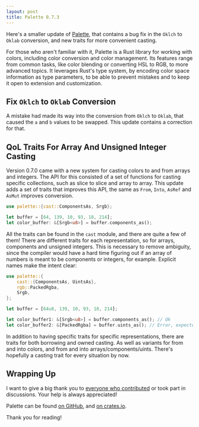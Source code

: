 ```yaml
---
layout: post
title: Palette 0.7.3
---
```


Here's a smaller update of [Palette][palette_crates], that contains a bug fix in the `Oklch` to `Oklab` conversion, and new traits for more convenient casting.

For those who aren't familiar with it, Palette is a Rust library for working with colors, including color conversion and color management. Its features range from common tasks, like color blending or converting HSL to RGB, to more advanced topics. It leverages Rust's type system, by encoding color space information as type parameters, to be able to prevent mistakes and to keep it open to extension and customization.

## Fix `Oklch` to `Oklab` Conversion

A mistake had made its way into the conversion from `Oklch` to `Oklab`, that caused the `a` and `b` values to be swapped. This update contains a correction for that.

## QoL Traits For Array And Unsigned Integer Casting

Version 0.7.0 came with a new system for casting colors to and from arrays and integers. The API for this consisted of a set of functions for casting specific collections, such as slice to slice and array to array. This update adds a set of traits that improves this API, the same as `From`, `Into`, `AsRef` and `AsMut` improves conversion.

```rust
use palette::{cast::ComponentsAs, Srgb};

let buffer = [64, 139, 10, 93, 18, 214];
let color_buffer: &[Srgb<u8>] = buffer.components_as();
```

All the traits can be found in the `cast` module, and there are quite a few of them! There are different traits for each representation, so for arrays, components and unsigned integers. This is necessary to remove ambiguity, since the compiler would have a hard time figuring out if an array of numbers is meant to be components or integers, for example. Explicit names make the intent clear:

```rust
use palette::{
    cast::{ComponentsAs, UintsAs},
    rgb::PackedRgba,
    Srgb,
};

let buffer = [64u8, 139, 10, 93, 18, 214];

let color_buffer1: &[Srgb<u8>] = buffer.components_as(); // Ok
let color_buffer2: &[PackedRgba] = buffer.uints_as(); // Error, expected u32
```

In addition to having specific traits for specific representations, there are traits for both borrowing and owned casting. As well as variants for from and into colors, and from and into arrays/components/uints. There's hopefully a casting trait for every situation by now.

## Wrapping Up

I want to give a big thank you to [everyone who contributed][contributors] or took part in discussions. Your help is always appreciated!

Palette can be found [on GitHub][palette_git], and [on crates.io][palette_crates].

Thank you for reading!

[palette_crates]: https://crates.io/crates/palette
[palette_git]: https://github.com/Ogeon/palette
[contributors]: https://github.com/Ogeon/palette/graphs/contributors?from=2023-05-21&to=2023-08-10
